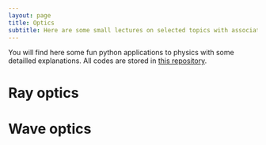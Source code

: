 ```yaml
---
layout: page
title: Optics
subtitle: Here are some small lectures on selected topics with associated illustrative codes you can play with.
---
```


You will find here some fun python applications to physics with some detailled explanations. All codes are stored in [this repository](https://github.com/YoloNomy).

# Ray optics

# Wave optics
